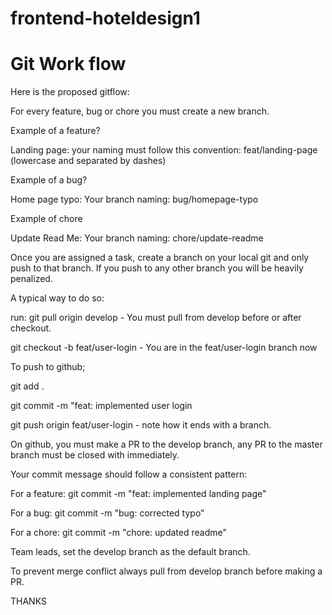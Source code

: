 # frontend-hoteldesign1
# Git Work flow

Here is the proposed gitflow:

For every feature, bug or chore you must create a new branch.

Example of a feature?

Landing page: your naming must follow this convention: feat/landing-page (lowercase and separated by dashes) 

Example of a bug?

Home page typo: Your branch naming: bug/homepage-typo

Example of chore

Update Read Me: Your branch naming: chore/update-readme

Once you are assigned a task, create a branch on your local git and only push to that branch. If you push to any other branch you will be heavily penalized.

A typical way to do so:

run: git pull origin develop - You must pull from develop before or after checkout.

git checkout -b feat/user-login - You are in the feat/user-login branch now

To push to github;

git add .

git commit -m "feat: implemented user login

git push origin feat/user-login - note how it ends with a branch.

On github, you must make a PR to the develop branch, any PR to the master branch must be closed with immediately.

Your commit message should follow a consistent pattern:

For a feature: git commit -m "feat: implemented landing page"

For a bug: git commit -m "bug: corrected typo"

For a chore: git commit -m "chore: updated readme"

Team leads, set the develop branch as the default branch.

To prevent merge conflict always pull from develop branch before making a PR.

THANKS
